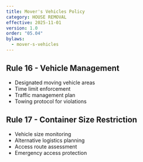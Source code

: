 ```yaml
---
title: Mover's Vehicles Policy
category: HOUSE REMOVAL
effective: 2025-11-01
version: 1.0
order: "05.04"
bylaws:
  - mover-s-vehicles
---
```


## Rule 16 - Vehicle Management

- Designated moving vehicle areas
- Time limit enforcement
- Traffic management plan
- Towing protocol for violations

## Rule 17 - Container Size Restriction

- Vehicle size monitoring
- Alternative logistics planning
- Access route assessment
- Emergency access protection
